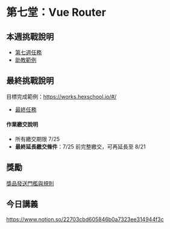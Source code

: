 # 第七堂：Vue Router

## 本週挑戰說明

- [第七週任務](https://rpg.hexschool.com/training/18/task?type=detail&id=185)
- [助教範例](https://hexschool.github.io/live-vue3-training-chapter-works/)


## 最終挑戰說明

目標完成範例：https://works.hexschool.io/#/

- [最終任務](https://rpg.hexschool.com/training/18/task?type=detail&id=186)

#### 作業繳交說明

- 所有繳交期限 7/25
- **最終延長繳交條件**：7/25 前完整繳交，可再延長至 8/21


## 獎勵

[獎品發送門檻與規則](https://rpg.hexschool.com/training/18/show?embedhm=DHmbgIruQsC5k1SgHvbEZw)


## 今日講義

https://www.notion.so/22703cbd605846b0a7323ee314944f3c